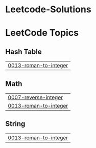 # Leetcode-Solutions
<!---LeetCode Topics Start-->
# LeetCode Topics
## Hash Table
|  |
| ------- |
| [0013-roman-to-integer](https://github.com/yashysinghal2463/Leetcode-Solutions/tree/master/0013-roman-to-integer) |
## Math
|  |
| ------- |
| [0007-reverse-integer](https://github.com/yashysinghal2463/Leetcode-Solutions/tree/master/0007-reverse-integer) |
| [0013-roman-to-integer](https://github.com/yashysinghal2463/Leetcode-Solutions/tree/master/0013-roman-to-integer) |
## String
|  |
| ------- |
| [0013-roman-to-integer](https://github.com/yashysinghal2463/Leetcode-Solutions/tree/master/0013-roman-to-integer) |
<!---LeetCode Topics End-->